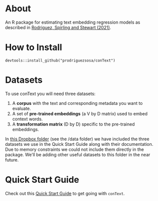 # About

An R package for estimating text embedding regression models as described in [Rodriguez, Spirling and Stewart (2021)](https://github.com/prodriguezsosa/EmbeddingRegression). 

# How to Install

`devtools::install_github("prodriguezsosa/conText")`

# Datasets

To use conText you will need three datasets: 

1. A **corpus** with the text and corresponding metadata you want to evaluate.
2. A set of **pre-trained embeddings** (a V by D matrix) used to embed context words.
3. A **transformation matrix** (D by D) specific to the pre-trained embeddings.

In [this Dropbox folder](https://www.dropbox.com/sh/jsyrag7opfo7l7i/AAB1z7tumLuKihGu2-FDmhmKa?dl=0) (see the /data folder) we have included the three datasets we use in the Quick Start Guide along with their documentation. Due to memory constraints we could not include them directly in the package. We'll be adding other useful datasets to this folder in the near future.

# Quick Start Guide

Check out this [Quick Start Guide](http://127.0.0.1:14467/session/Rvig.53ba51b038bd.html) to get going with `conText`.
